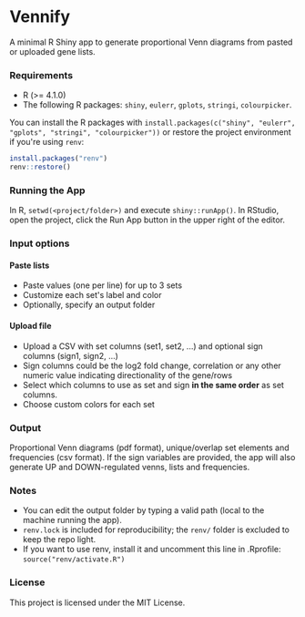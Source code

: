 # Vennify

A minimal R Shiny app to generate proportional Venn diagrams from pasted or uploaded gene lists.

### Requirements

-   R (\>= 4.1.0)
-   The following R packages: `shiny`, `eulerr`, `gplots`, `stringi`, `colourpicker`.

You can install the R packages with `install.packages(c("shiny", "eulerr", "gplots", "stringi", "colourpicker"))` or 
restore the project environment if you're using `renv`:

```r
install.packages("renv")
renv::restore()
```

### Running the App
In R, `setwd(<project/folder>)` and execute `shiny::runApp()`. 
In RStudio, open the project, click the Run App button in the upper right of the editor.

### Input options

#### Paste lists

- Paste values (one per line) for up to 3 sets
- Customize each set's label and color
- Optionally, specify an output folder

#### Upload file

- Upload a CSV with set columns (set1, set2, ...) and optional sign columns (sign1, sign2, ...)
- Sign columns could be the log2 fold change, correlation or any other numeric value indicating directionality of the gene/rows
- Select which columns to use as set and sign **in the same order** as set columns.
- Choose custom colors for each set

### Output

Proportional Venn diagrams (pdf format), unique/overlap set elements and frequencies (csv format).
If the sign variables are provided, the app will also generate UP and DOWN-regulated venns, lists and frequencies.

### Notes
- You can edit the output folder by typing a valid path (local to the machine running the app).
- `renv.lock` is included for reproducibility; the `renv/` folder is excluded to keep the repo light.
- If you want to use renv, install it and uncomment this line in .Rprofile: `source("renv/activate.R")`

### License
This project is licensed under the MIT License.